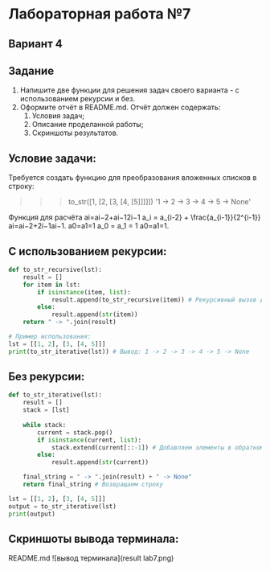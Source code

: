 # Лабораторная работа №7
## Вариант 4
## Задание
1. Напишите две функции для решения задач своего варианта - с использованием рекурсии и без.
2. Оформите отчёт в README.md. Отчёт должен содержать:
    1) Условия задач;
    2) Описание проделанной работы;
    3) Скриншоты результатов.
## Условие задачи:
Требуется создать функцию для преобразования вложенных списков в строку:
>>> to_str([1, [2, [3, [4, [5]]]]])
'1 -> 2 -> 3 -> 4 -> 5 -> None'

Функция для расчёта ai=ai−2+ai−12i−1 a_i = a_{i-2} + \frac{a_{i-1}}{2^{i-1}} ai​=ai−2​+2i−1ai−1​​. a0=a1=1 a_0 = a_1 = 1 a0​=a1​=1.
## С использованием рекурсии:
``` py
def to_str_recursive(lst):
    result = []
    for item in lst:
        if isinstance(item, list):
            result.append(to_str_recursive(item)) # Рекурсивный вызов для вложенных списков
        else:
            result.append(str(item))
    return " -> ".join(result)

# Пример использования:
lst = [[1, 2], [3, [4, 5]]]
print(to_str_iterative(lst)) # Вывод: 1 -> 2 -> 3 -> 4 -> 5 -> None
```
## Без рекурсии:
``` py
def to_str_iterative(lst):
    result = []
    stack = [lst]
    
    while stack:
        current = stack.pop()
        if isinstance(current, list):
            stack.extend(current[::-1]) # Добавляем элементы в обратном порядке
        else:
            result.append(str(current))

    final_string = " -> ".join(result) + " -> None"
    return final_string # Возвращаем строку

lst = [[1, 2], [3, [4, 5]]]
output = to_str_iterative(lst)
print(output)
``` 
## Скриншоты вывода терминала:
README.md ![вывод терминала](result lab7.png)

